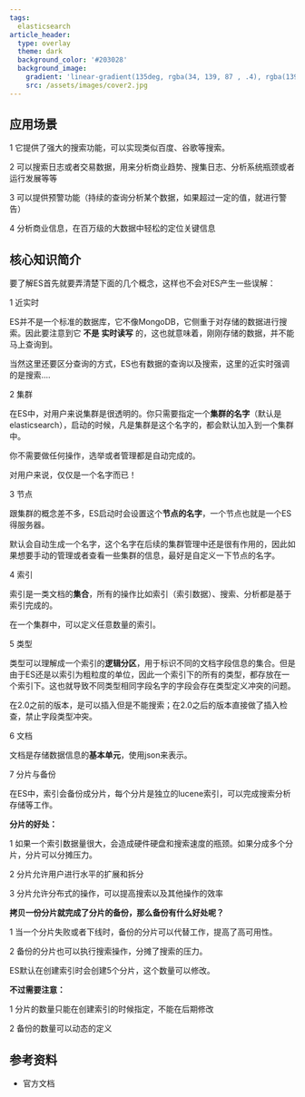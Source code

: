 ```yaml
---
tags: 
  elasticsearch
article_header:
  type: overlay
  theme: dark
  background_color: '#203028'
  background_image:
    gradient: 'linear-gradient(135deg, rgba(34, 139, 87 , .4), rgba(139, 34, 139, .4))'
    src: /assets/images/cover2.jpg
---
```


## 应用场景

1 它提供了强大的搜索功能，可以实现类似百度、谷歌等搜索。

2 可以搜索日志或者交易数据，用来分析商业趋势、搜集日志、分析系统瓶颈或者运行发展等等

3 可以提供预警功能（持续的查询分析某个数据，如果超过一定的值，就进行警告）

4 分析商业信息，在百万级的大数据中轻松的定位关键信息

<!--more-->

## 核心知识简介

要了解ES首先就要弄清楚下面的几个概念，这样也不会对ES产生一些误解：

1 近实时

ES并不是一个标准的数据库，它不像MongoDB，它侧重于对存储的数据进行搜索。因此要注意到它 **不是** **实时读写** 的，这也就意味着，刚刚存储的数据，并不能马上查询到。

当然这里还要区分查询的方式，ES也有数据的查询以及搜索，这里的近实时强调的是搜索....

2 集群

在ES中，对用户来说集群是很透明的。你只需要指定一个**集群的名字**（默认是elasticsearch），启动的时候，凡是集群是这个名字的，都会默认加入到一个集群中。

你不需要做任何操作，选举或者管理都是自动完成的。

对用户来说，仅仅是一个名字而已！

3 节点

跟集群的概念差不多，ES启动时会设置这个**节点的名字**，一个节点也就是一个ES得服务器。

默认会自动生成一个名字，这个名字在后续的集群管理中还是很有作用的，因此如果想要手动的管理或者查看一些集群的信息，最好是自定义一下节点的名字。

4 索引

索引是一类文档的**集合**，所有的操作比如索引（索引数据）、搜索、分析都是基于索引完成的。

在一个集群中，可以定义任意数量的索引。

5 类型

类型可以理解成一个索引的**逻辑分区**，用于标识不同的文档字段信息的集合。但是由于ES还是以索引为粗粒度的单位，因此一个索引下的所有的类型，都存放在一个索引下。这也就导致不同类型相同字段名字的字段会存在类型定义冲突的问题。

在2.0之前的版本，是可以插入但是不能搜索；在2.0之后的版本直接做了插入检查，禁止字段类型冲突。

6 文档

文档是存储数据信息的**基本单元**，使用json来表示。

7 分片与备份

在ES中，索引会备份成分片，每个分片是独立的lucene索引，可以完成搜索分析存储等工作。

**分片的好处：**

1 如果一个索引数据量很大，会造成硬件硬盘和搜索速度的瓶颈。如果分成多个分片，分片可以分摊压力。

2 分片允许用户进行水平的扩展和拆分

3 分片允许分布式的操作，可以提高搜索以及其他操作的效率

**拷贝一份分片就完成了分片的备份，那么备份有什么好处呢？**

1 当一个分片失败或者下线时，备份的分片可以代替工作，提高了高可用性。

2 备份的分片也可以执行搜索操作，分摊了搜索的压力。

ES默认在创建索引时会创建5个分片，这个数量可以修改。

**不过需要注意：**

1 分片的数量只能在创建索引的时候指定，不能在后期修改

2 备份的数量可以动态的定义

## 参考资料

- 官方文档